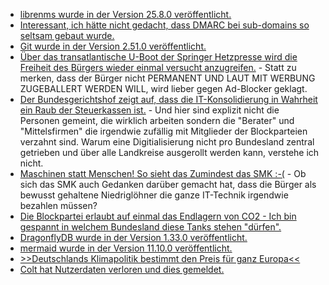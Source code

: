 * [librenms wurde in der Version 25.8.0 veröffentlicht.](https://github.com/librenms/librenms/releases/tag/25.8.0)
* [Interessant, ich hätte nicht gedacht, dass DMARC bei sub-domains so seltsam gebaut wurde.](https://utcc.utoronto.ca/~cks/space/blog/spam/DMARCPolicyInheritanceNotes)
* [Git wurde in der Version 2.51.0 veröffentlicht.](https://raw.githubusercontent.com/git/git/master/Documentation/RelNotes/2.51.0.adoc)
* [Über das transatlantische U-Boot der Springer Hetzpresse wird die Freiheit des Bürgers wieder einmal versucht anzugreifen.](https://www.bleepingcomputer.com/news/legal/mozilla-warns-germany-could-soon-declare-ad-blockers-illegal/) - Statt zu merken, dass der Bürger nicht PERMANENT UND LAUT MIT WERBUNG ZUGEBALLERT WERDEN WILL, wird lieber gegen Ad-Blocker geklagt.
* [Der Bundesgerichtshof zeigt auf, dass die IT-Konsolidierung in Wahrheit ein Raub der Steuerkassen ist.](https://netzpolitik.org/2025/bundesrechnungshof-bundesregierung-verfehlt-ziele-der-it-konsolidierung/) - Und hier sind explizit nicht die Personen gemeint, die wirklich arbeiten sondern die "Berater" und "Mittelsfirmen" die irgendwie zufällig mit Mitglieder der Blockparteien verzahnt sind. Warum eine Digitialisierung nicht pro Bundesland zentral getrieben und über alle Landkreise ausgerollt werden kann, verstehe ich nicht.
* [Maschinen statt Menschen! So sieht das Zumindest das SMK :-(](https://www.bildung.sachsen.de/blog/index.php/2025/08/18/intelligentes-lernsystem-bettermarks/) - Ob sich das SMK auch Gedanken darüber gemacht hat, dass die Bürger als bewusst gehaltene Niedriglöhner die ganze IT-Technik irgendwie bezahlen müssen?
* [Die Blockpartei erlaubt auf einmal das Endlagern von CO2 - Ich bin gespannt in welchem Bundesland diese Tanks stehen "dürfen".](https://www.deutschlandfunk.de/co2-speicherung-abscheidung-ccs-kohlendioxid-100.html)
* [DragonflyDB wurde in der Version 1.33.0 veröffentlicht.](https://github.com/dragonflydb/dragonfly/releases/tag/v1.33.0)
* [mermaid wurde in der Version 11.10.0 veröffentlicht.](https://github.com/mermaid-js/mermaid/releases/tag/mermaid%4011.10.0)
* [>>Deutschlands Klimapolitik bestimmt den Preis für ganz Europa<<](https://www.deutschlandfunk.de/emissionshandel-ets-europa-klimaschutz-100.html)
* [Colt hat Nutzerdaten verloren und dies gemeldet.](https://www.borncity.com/blog/2025/08/19/cyber-vorfall-bei-sip-trunk-anbieter-colt/)
